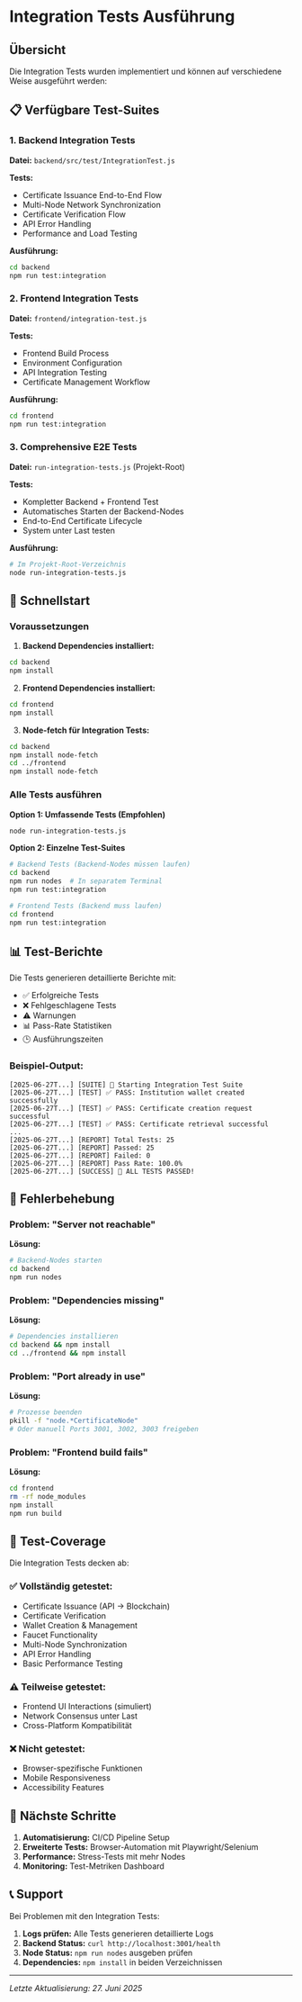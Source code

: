 # Integration Tests Ausführung

## Übersicht

Die Integration Tests wurden implementiert und können auf verschiedene Weise ausgeführt werden:

## 📋 Verfügbare Test-Suites

### 1. Backend Integration Tests
**Datei:** `backend/src/test/IntegrationTest.js`

**Tests:**
- Certificate Issuance End-to-End Flow
- Multi-Node Network Synchronization  
- Certificate Verification Flow
- API Error Handling
- Performance and Load Testing

**Ausführung:**
```bash
cd backend
npm run test:integration
```

### 2. Frontend Integration Tests
**Datei:** `frontend/integration-test.js`

**Tests:**
- Frontend Build Process
- Environment Configuration
- API Integration Testing
- Certificate Management Workflow

**Ausführung:**
```bash
cd frontend
npm run test:integration
```

### 3. Comprehensive E2E Tests
**Datei:** `run-integration-tests.js` (Projekt-Root)

**Tests:**
- Kompletter Backend + Frontend Test
- Automatisches Starten der Backend-Nodes
- End-to-End Certificate Lifecycle
- System unter Last testen

**Ausführung:**
```bash
# Im Projekt-Root-Verzeichnis
node run-integration-tests.js
```

## 🚀 Schnellstart

### Voraussetzungen

1. **Backend Dependencies installiert:**
```bash
cd backend
npm install
```

2. **Frontend Dependencies installiert:**
```bash
cd frontend  
npm install
```

3. **Node-fetch für Integration Tests:**
```bash
cd backend
npm install node-fetch
cd ../frontend
npm install node-fetch
```

### Alle Tests ausführen

**Option 1: Umfassende Tests (Empfohlen)**
```bash
node run-integration-tests.js
```

**Option 2: Einzelne Test-Suites**
```bash
# Backend Tests (Backend-Nodes müssen laufen)
cd backend
npm run nodes  # In separatem Terminal
npm run test:integration

# Frontend Tests (Backend muss laufen)
cd frontend
npm run test:integration
```

## 📊 Test-Berichte

Die Tests generieren detaillierte Berichte mit:
- ✅ Erfolgreiche Tests
- ❌ Fehlgeschlagene Tests  
- ⚠️ Warnungen
- 📊 Pass-Rate Statistiken
- 🕒 Ausführungszeiten

### Beispiel-Output:

```
[2025-06-27T...] [SUITE] 🚀 Starting Integration Test Suite
[2025-06-27T...] [TEST] ✅ PASS: Institution wallet created successfully
[2025-06-27T...] [TEST] ✅ PASS: Certificate creation request successful
[2025-06-27T...] [TEST] ✅ PASS: Certificate retrieval successful
...
[2025-06-27T...] [REPORT] Total Tests: 25
[2025-06-27T...] [REPORT] Passed: 25
[2025-06-27T...] [REPORT] Failed: 0
[2025-06-27T...] [REPORT] Pass Rate: 100.0%
[2025-06-27T...] [SUCCESS] 🎉 ALL TESTS PASSED!
```

## 🔧 Fehlerbehebung

### Problem: "Server not reachable"
**Lösung:**
```bash
# Backend-Nodes starten
cd backend
npm run nodes
```

### Problem: "Dependencies missing"
**Lösung:**
```bash
# Dependencies installieren
cd backend && npm install
cd ../frontend && npm install
```

### Problem: "Port already in use"
**Lösung:**
```bash
# Prozesse beenden
pkill -f "node.*CertificateNode"
# Oder manuell Ports 3001, 3002, 3003 freigeben
```

### Problem: "Frontend build fails"
**Lösung:**
```bash
cd frontend
rm -rf node_modules
npm install
npm run build
```

## 📝 Test-Coverage

Die Integration Tests decken ab:

### ✅ Vollständig getestet:
- Certificate Issuance (API → Blockchain)
- Certificate Verification
- Wallet Creation & Management
- Faucet Functionality
- Multi-Node Synchronization
- API Error Handling
- Basic Performance Testing

### ⚠️ Teilweise getestet:
- Frontend UI Interactions (simuliert)
- Network Consensus unter Last
- Cross-Platform Kompatibilität

### ❌ Nicht getestet:
- Browser-spezifische Funktionen
- Mobile Responsiveness
- Accessibility Features

## 🎯 Nächste Schritte

1. **Automatisierung:** CI/CD Pipeline Setup
2. **Erweiterte Tests:** Browser-Automation mit Playwright/Selenium
3. **Performance:** Stress-Tests mit mehr Nodes
4. **Monitoring:** Test-Metriken Dashboard

## 📞 Support

Bei Problemen mit den Integration Tests:

1. **Logs prüfen:** Alle Tests generieren detaillierte Logs
2. **Backend Status:** `curl http://localhost:3001/health`
3. **Node Status:** `npm run nodes` ausgeben prüfen
4. **Dependencies:** `npm install` in beiden Verzeichnissen

---

*Letzte Aktualisierung: 27. Juni 2025*
